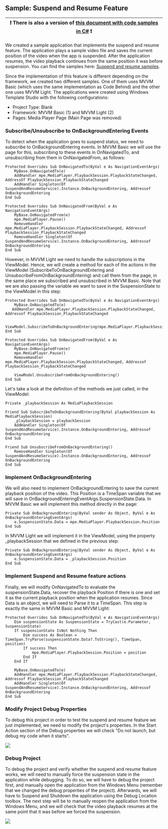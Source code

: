 ## Sample: Suspend and Resume Feature

:heavy_exclamation_mark: There is also a version of [this document with code samples in C#](./suspend-and-resume.md) :heavy_exclamation_mark: |
--------------------------------------------------------------------------------------------------------------------------------------------- |

We created a sample application that implements the suspend and resume feature. The application plays a sample video file and saves the current position of the video when the app is suspended. After the application resumes, the video playback continues from the same position it was before suspension.
You can find the samples here: [Suspend and resume samples](/samples/suspendandresume).

Since the implementation of this feature is different depending on the framework, we created two different samples. One of them uses MVVM Basic (which uses the same implementation as Code Behind) and the other one uses MVVM Light. The applications were created using Windows Template Studio with the following configurations:

* Project Type: Blank
* Framework: MVVM Basic (1) and MVVM Light (2)
* Pages: Media Player Page (Main Page was removed)

### Subscribe/Unsubscribe to OnBackgroundEntering Events

To detect when the application goes to suspend status, we need to subscribe to OnBackgroundEntering events. In MVVM Basic we will use the page for this, subscribing to these events in OnNavigatedTo, and unsubscribing from them in OnNavigatedFrom, as follows:

```vbnet
Protected Overrides Sub OnNavigatedTo(ByVal e As NavigationEventArgs)
    MyBase.OnNavigatedTo(e)
    AddHandler mpe.MediaPlayer.PlaybackSession.PlaybackStateChanged, AddressOf PlaybackSession_PlaybackStateChanged
    AddHandler Singleton(Of SuspendAndResumeService).Instance.OnBackgroundEntering, Addressof OnBackgroundEntering
End Sub

Protected Overrides Sub OnNavigatedFrom(ByVal e As NavigationEventArgs)
    MyBase.OnNavigatedFrom(e)
    mpe.MediaPlayer.Pause()
    RemoveHandler mpe.MediaPlayer.PlaybackSession.PlaybackStateChanged, Addressof PlaybackSession_PlaybackStateChanged
    RemoveHandler Singleton(Of SuspendAndResumeService).Instance.OnBackgroundEntering, Addressof OnBackgroundEntering
End Sub
```

However, in MVVM Light we need to handle the subscriptions in the ViewModel. Hence, we will create a method for each of the actions in the ViewModel (SubscribeToOnBackgroundEntering and UnsubscribeFromOnBackgroundEntering) and call them from the page, in the same place we subscribed and unsubscribed in MVVM Basic. Note that we are also passing the variable we want to save in the SuspensionState to the ViewModel in this step:

```vbnet
Protected Overrides Sub OnNavigatedTo(ByVal e As NavigationEventArgs)
    MyBase.OnNavigatedTo(e)
   AddHandler mpe.MediaPlayer.PlaybackSession.PlaybackStateChanged, Addressof PlaybackSession_PlaybackStateChanged

    ViewModel.SubscribeToOnBackgroundEntering(mpe.MediaPlayer.PlaybackSession)
End Sub

Protected Overrides Sub OnNavigatedFrom(ByVal e As NavigationEventArgs)
    MyBase.OnNavigatedFrom(e)
    mpe.MediaPlayer.Pause()
    RemoveHandler mpe.MediaPlayer.PlaybackSession.PlaybackStateChanged, Addressof PlaybackSession_PlaybackStateChanged

    ViewModel.UnsubscribeFromOnBackgroundEntering()
End Sub
```

Let's take a look at the definition of the methods we just called, in the ViewModel:

```vbnet
Private _playbackSession As MediaPlaybackSession

Friend Sub SubscribeToOnBackgroundEntering(ByVal playbackSession As MediaPlaybackSession)
    _playbackSession = playbackSession
    AddHandler Singleton(Of SuspendAndResumeService).Instance.OnBackgroundEntering, Addressof OnBackgroundEntering
End Sub

Friend Sub UnsubscribeFromOnBackgroundEntering()
    RemoveHandler Singleton(Of SuspendAndResumeService).Instance.OnBackgroundEntering, Addressof OnBackgroundEntering
End Sub
```

### Implement OnBackgroundEntering

We will also need to implement OnBackgroundEntering to save the current playback position of the video. This Position is a TimeSpan variable that we will save in OnBackgroundEnteringEventArgs.SuspensionState.Data. In MVVM Basic we will implement this method directly in the page:

```vbnet
Private Sub OnBackgroundEntering(ByVal sender As Object, ByVal e As OnBackgroundEnteringEventArgs)
    e.SuspensionState.Data = mpe.MediaPlayer.PlaybackSession.Position
End Sub
```

In MVVM Light we will implement it in the ViewModel, using the property _playbackSession that we defined in the previous step:

```vbnet
Private Sub OnBackgroundEntering(ByVal sender As Object, ByVal e As OnBackgroundEnteringEventArgs)
    e.SuspensionState.Data = _playbackSession.Position
End Sub
```

### Implement Suspend and Resume feature actions

Finally, we will modify OnNavigatedTo to evaluate the suspensionState.Data, recover the playback Position if there is one and set it as the current playback position when the application resumes. Since Data is an object, we will need to Parse it to a TimeSpan. This step is exactly the same in MVVM Basic and MVVM Light:

```vbnet
Protected Overrides Sub OnNavigatedTo(ByVal e As NavigationEventArgs)
    Dim suspensionState As SuspensionState = TryCast(e.Parameter, SuspensionState)
    If suspensionState IsNot Nothing Then
        Dim success As Boolean = TimeSpan.TryParse(suspensionState.Data?.ToString(), TimeSpan, position)
        If success Then
            mpe.MediaPlayer.PlaybackSession.Position = position
        End If
    End If

    MyBase.OnNavigatedTo(e)
    AddHandler mpe.MediaPlayer.PlaybackSession.PlaybackStateChanged, Addressof PlaybackSession_PlaybackStateChanged
    AddHandler Singleton(Of SuspendAndResumeService).Instance.OnBackgroundEntering, Addressof OnBackgroundEntering
End Sub
```

### Modify Project Debug Properties

To debug this project in order to test the suspend and resume feature we just implemented, we need to modify the project's properties. In the Start Action section of the Debug properties we will check "Do not launch, but debug my code when it starts".

![](../resources/suspend-and-resume/ProjectDebugProperties.png)

### Debug Project

To debug the project and verify whether the suspend and resume feature works, we will need to manually force the suspension state in the application while debugging. To do so, we will have to debug the project first, and manually open the application from the Windows Menu (remember that we changed the debug properties of the project). Afterwards, we will have to Suspend and Shutdown the application using the Debug Location toolbox. The next step will be to manually reopen the application from the Windows Menu, and we will check that the video playback resumes at the same point that it was before we forced the suspension.

![](../resources/suspend-and-resume/SuspendAndShutdown.png)
